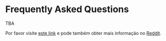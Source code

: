 # Frequently Asked Questions

TBA

Por favor visite [este link](https://nebulas.io/faq.html) e pode também obter mais informação no [Reddit](https://reddit.com/r/nebulas).
